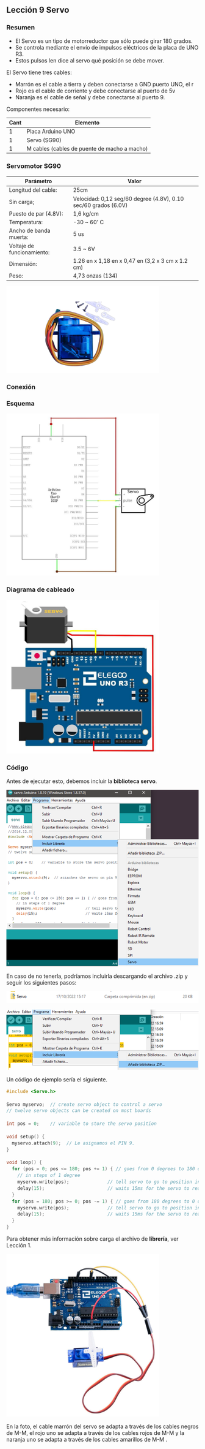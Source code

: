 ## Lección 9 Servo 

### Resumen 

- El Servo es un tipo de motorreductor que sólo puede girar 180 grados. 
- Se controla  mediante el envío de impulsos eléctricos de la placa de UNO R3. 
- Estos pulsos len dice al servo qué posición se debe mover. 

El Servo tiene tres cables:
- Marrón es el cable a tierra y deben conectarse a GND puerto UNO, el r
- Rojo es el cable de corriente y debe conectarse al puerto de 5v
- Naranja es el cable de señal y debe conectarse al puerto 9.  

Componentes necesario: 

| Cant | Elemento                                     |
| ---- | -------------------------------------------- |
| 1    | Placa Arduino UNO                            |
| 1    | Servo (SG90)                                 |
| 1    | M cables (cables de puente de macho a macho) |

### Servomotor SG90 

| Parámetro                  | Valor                                                           |
| -------------------------- | --------------------------------------------------------------- |
| Longitud del cable:        | 25cm                                                            |
| Sin carga;                 | Velocidad: 0,12 seg/60 degree (4.8V), 0.10 sec/60 grados (6.0V) |
| Puesto de par (4.8V):      | 1,6 kg/cm                                                       |
| Temperatura:               | -30 ~ 60' C                                                     |
| Ancho de banda muerta:     | 5 us                                                            |
| Voltaje de funcionamiento: | 3.5 ~ 6V                                                        |
| Dimensión:                 | 1.26 en x 1,18 en x 0,47 en (3,2 x 3 cm x 1.2 cm)               |
| Peso:                      | 4,73 onzas (134)                                                |

<img width="400" src="media/image83.png" id="image83">

### Conexión

### Esquema

<img width="400" src="media/image84.jpeg" id="image84">

### Diagrama de cableado

<img width="400" src="media/image85.jpeg" id="image85">

### Código

Antes de ejecutar esto, debemos incluir la **biblioteca servo**.

![](img/2022-10-17-15-28-13.png)

En caso de no tenerla, podríamos incluirla descargando el archivo .zip y seguir los siguientes pasos:

![](img/2022-10-17-15-30-21.png)

![](img/2022-10-17-15-29-45.png)

Un código de ejemplo sería el siguiente.

```c
#include <Servo.h>

Servo myservo;  // create servo object to control a servo
// twelve servo objects can be created on most boards

int pos = 0;    // variable to store the servo position

void setup() {
  myservo.attach(9);  // Le asignamos el PIN 9.
}

void loop() {
  for (pos = 0; pos <= 180; pos += 1) { // goes from 0 degrees to 180 degrees
    // in steps of 1 degree
    myservo.write(pos);              // tell servo to go to position in variable 'pos'
    delay(15);                       // waits 15ms for the servo to reach the position
  }
  for (pos = 180; pos >= 0; pos -= 1) { // goes from 180 degrees to 0 degrees
    myservo.write(pos);              // tell servo to go to position in variable 'pos'
    delay(15);                       // waits 15ms for the servo to reach the position
  }
}
```

Para obtener más información sobre carga el archivo de **librería**, ver Lección 1.

<img width="400" src="media/image86.jpeg" id="image86">

En la foto, el cable marrón del servo se adapta a través de los cables negros de M-M, el rojo uno se adapta a través de los cables rojos de M-M y la naranja uno se adapta a través de los cables amarillos de M-M .
